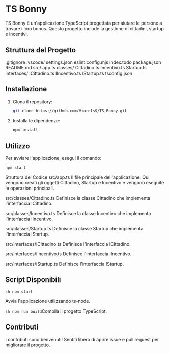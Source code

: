 # TS Bonny

TS Bonny è un'applicazione TypeScript progettata per aiutare le persone a trovare i loro bonus. Questo progetto include la gestione di cittadini, startup e incentivi.

## Struttura del Progetto

.gitignore .vscode/ settings.json eslint.config.mjs index.todo package.json README.md src/ app.ts classes/ Cittadino.ts Incentivo.ts Startup.ts interfaces/ ICittadino.ts IIncentivo.ts IStartup.ts tsconfig.json

## Installazione

1. Clona il repository:
    ```sh
    git clone https://github.com/ViorelsS/TS_Bonny.git
    ```
2. Installa le dipendenze:
    ```sh
    npm install
    ```

## Utilizzo

Per avviare l'applicazione, esegui il comando:

```sh
npm start
```

Struttura del Codice
src/app.ts
Il file principale dell'applicazione. Qui vengono creati gli oggetti Cittadino, Startup e Incentivo e vengono eseguite le operazioni principali.

src/classes/Cittadino.ts
Definisce la classe Cittadino che implementa l'interfaccia ICittadino.

src/classes/Incentivo.ts
Definisce la classe Incentivo che implementa l'interfaccia IIncentivo.

src/classes/Startup.ts
Definisce la classe Startup che implementa l'interfaccia IStartup.

src/interfaces/ICittadino.ts
Definisce l'interfaccia ICittadino.

src/interfaces/IIncentivo.ts
Definisce l'interfaccia IIncentivo.

src/interfaces/IStartup.ts
Definisce l'interfaccia IStartup.

## Script Disponibili

`sh npm start`

Avvia l'applicazione utilizzando ts-node.

`sh npm run build`Compila il progetto TypeScript.

## Contributi

I contributi sono benvenuti! Sentiti libero di aprire issue e pull request per migliorare il progetto.
